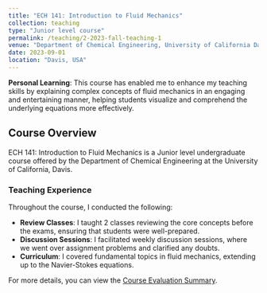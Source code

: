 ```yaml
---
title: "ECH 141: Introduction to Fluid Mechanics"
collection: teaching
type: "Junior level course"
permalink: /teaching/2-2023-fall-teaching-1
venue: "Department of Chemical Engineering, University of California Davis"
date: 2023-09-01
location: "Davis, USA"
---
```


**Personal Learning**: This course has enabled me to enhance my teaching skills by explaining complex concepts of fluid mechanics in an engaging and entertaining manner, helping students visualize and comprehend the underlying equations more effectively.

## Course Overview

ECH 141: Introduction to Fluid Mechanics is a Junior level undergraduate course offered by the Department of Chemical Engineering at the University of California, Davis. 

### Teaching Experience

Throughout the course, I conducted the following:

- **Review Classes**: I taught 2 classes reviewing the core concepts before the exams, ensuring that students were well-prepared.
- **Discussion Sessions**: I facilitated weekly discussion sessions, where we went over assignment problems and clarified any doubts.
- **Curriculum**: I covered fundamental topics in fluid mechanics, extending up to the Navier-Stokes equations.

For more details, you can view the [Course Evaluation Summary](/files/ech141_fall_2023.pdf).


